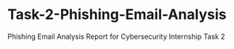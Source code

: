 # Task-2-Phishing-Email-Analysis
Phishing Email Analysis Report for Cybersecurity Internship Task 2
